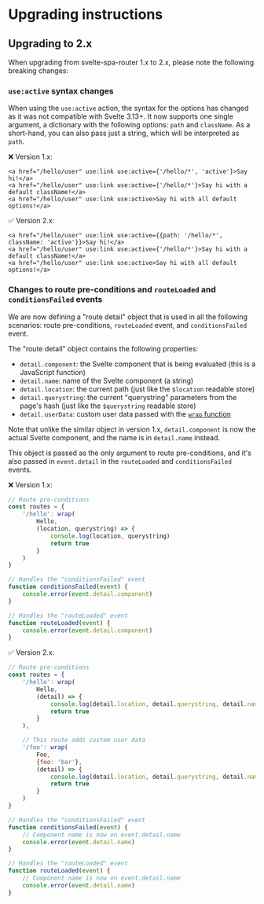 # Upgrading instructions

## Upgrading to 2.x

When upgrading from svelte-spa-router 1.x to 2.x, please note the following breaking changes:

### `use:active` syntax changes

When using the `use:active` action, the syntax for the options has changed as it was not compatible with Svelte 3.13+. It now supports one single argument, a dictionary with the following options: `path` and `className`. As a short-hand, you can also pass just a string, which will be interpreted as `path`.

❌ Version 1.x:

````svelte
<a href="/hello/user" use:link use:active={'/hello/*', 'active'}>Say hi!</a>
<a href="/hello/user" use:link use:active={'/hello/*'}>Say hi with a default className!</a>
<a href="/hello/user" use:link use:active>Say hi with all default options!</a>
````

✅ Version 2.x:

````svelte
<a href="/hello/user" use:link use:active={{path: '/hello/*', className: 'active'}}>Say hi!</a>
<a href="/hello/user" use:link use:active={'/hello/*'}>Say hi with a default className!</a>
<a href="/hello/user" use:link use:active>Say hi with all default options!</a>
````

### Changes to route pre-conditions and `routeLoaded` and `conditionsFailed` events

We are now defining a "route detail" object that is used in all the following scenarios: route pre-conditions, `routeLoaded` event, and `conditionsFailed` event.

The "route detail" object contains the following properties: 

- `detail.component`: the Svelte component that is being evaluated (this is a JavaScript function)
- `detail.name`: name of the Svelte component (a string)
- `detail.location`: the current path (just like the `$location` readable store)
- `detail.querystring`: the current "querystring" parameters from the page's hash (just like the `$querystring` readable store)
- `detail.userData`: custom user data passed with the [`wrap` function](/Advanced%20Usage.md#route-pre-conditions)

Note that unlike the similar object in version 1.x, `detail.component` is now the actual Svelte component, and the name is in `detail.name` instead.

This object is passed as the only argument to route pre-conditions, and it's also passed in `event.detail` in the `routeLoaded` and `conditionsFailed` events.

❌ Version 1.x:

````js
// Route pre-conditions
const routes = {
    '/hello': wrap(
        Hello,
        (location, querystring) => {
            console.log(location, querystring)
            return true
        }
    )
}

// Handles the "conditionsFailed" event
function conditionsFailed(event) {
    console.error(event.detail.component)
}

// Handles the "routeLoaded" event
function routeLoaded(event) {
    console.error(event.detail.component)
}
````

✅ Version 2.x:

````js
// Route pre-conditions
const routes = {
    '/hello': wrap(
        Hello,
        (detail) => {
            console.log(detail.location, detail.querystring, detail.name, detail.component, detail.userData)
            return true
        }
    ),

    // This route adds custom user data
    '/foo': wrap(
        Foo,
        {foo: 'bar'},
        (detail) => {
            console.log(detail.location, detail.querystring, detail.name, detail.component, detail.userData)
            return true
        }
    )
}

// Handles the "conditionsFailed" event
function conditionsFailed(event) {
    // Component name is now on event.detail.name
    console.error(event.detail.name)
}

// Handles the "routeLoaded" event
function routeLoaded(event) {
    // Component name is now on event.detail.name
    console.error(event.detail.name)
}
````
